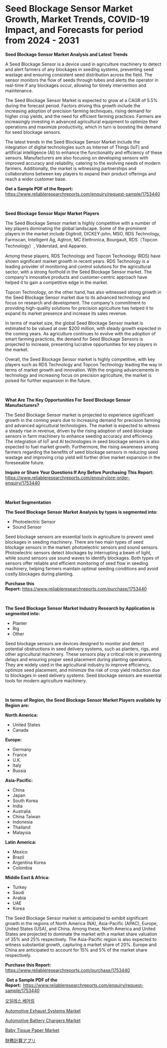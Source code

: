 <p><h1>Seed Blockage Sensor Market Growth, Market Trends, COVID-19 Impact, and Forecasts for period from 2024 - 2031</h1></p><p><strong>Seed Blockage Sensor Market Analysis and Latest Trends</strong></p>
<p><p>A Seed Blockage Sensor is a device used in agriculture machinery to detect and alert farmers of any blockages in seeding systems, preventing seed wastage and ensuring consistent seed distribution across the field. The sensor monitors the flow of seeds through tubes and alerts the operator in real-time if any blockages occur, allowing for timely intervention and maintenance.</p><p>The Seed Blockage Sensor Market is expected to grow at a CAGR of 5.5% during the forecast period. Factors driving this growth include the increasing adoption of precision farming techniques, rising demand for higher crop yields, and the need for efficient farming practices. Farmers are increasingly investing in advanced agricultural equipment to optimize their operations and maximize productivity, which in turn is boosting the demand for seed blockage sensors.</p><p>The latest trends in the Seed Blockage Sensor Market include the integration of digital technologies such as Internet of Things (IoT) and artificial intelligence (AI) to enhance the functionality and efficiency of these sensors. Manufacturers are also focusing on developing sensors with improved accuracy and reliability, catering to the evolving needs of modern farmers. Additionally, the market is witnessing partnerships and collaborations between key players to expand their product offerings and reach a wider customer base.</p></p>
<p><strong>Get a Sample PDF of the Report:&nbsp;</strong> <a href="https://www.reliableresearchreports.com/enquiry/request-sample/1753440">https://www.reliableresearchreports.com/enquiry/request-sample/1753440</a></p>
<p>&nbsp;</p>
<p><strong>Seed Blockage Sensor Major Market Players</strong></p>
<p><p>The Seed Blockage Sensor market is highly competitive with a number of key players dominating the global landscape. Some of the prominent players in the market include Digitroll, DICKEY-john, MSO, RDS Technology, Farmscan, Intelligent Ag, Agtron, MC Elettronica, Bourgault, RDS（Topcon Technology）, Väderstad, and Appareo.</p><p>Among these players, RDS Technology and Topcon Technology (RDS) have shown significant market growth in recent years. RDS Technology is a leading provider of monitoring and control solutions for the agricultural sector, with a strong foothold in the Seed Blockage Sensor market. The company's innovative products and customer-centric approach have helped it to gain a competitive edge in the market.</p><p>Topcon Technology, on the other hand, has also witnessed strong growth in the Seed Blockage Sensor market due to its advanced technology and focus on research and development. The company's commitment to providing high-quality solutions for precision agriculture has helped it to expand its market presence and increase its sales revenue.</p><p>In terms of market size, the global Seed Blockage Sensor market is estimated to be valued at over $200 million, with steady growth expected in the coming years. As agriculture continues to evolve with the adoption of smart farming practices, the demand for Seed Blockage Sensors is projected to increase, presenting lucrative opportunities for key players in the market.</p><p>Overall, the Seed Blockage Sensor market is highly competitive, with key players such as RDS Technology and Topcon Technology leading the way in terms of market growth and innovation. With the ongoing advancements in technology and increasing focus on precision agriculture, the market is poised for further expansion in the future.</p></p>
<p>&nbsp;</p>
<p><strong>What Are The Key Opportunities For Seed Blockage Sensor Manufacturers?</strong></p>
<p><p>The Seed Blockage Sensor market is projected to experience significant growth in the coming years due to increasing demand for precision farming and advanced agricultural technologies. The market is expected to witness a steady rise in revenue, driven by the rising adoption of seed blockage sensors in farm machinery to enhance seeding accuracy and efficiency. The integration of IoT and AI technologies in seed blockage sensors is also expected to fuel market growth. Furthermore, the rising awareness among farmers regarding the benefits of seed blockage sensors in reducing seed wastage and improving crop yield will further drive market expansion in the foreseeable future.</p></p>
<p><strong>Inquire or Share Your Questions If Any Before Purchasing This Report:</strong> <a href="https://www.reliableresearchreports.com/enquiry/pre-order-enquiry/1753440">https://www.reliableresearchreports.com/enquiry/pre-order-enquiry/1753440</a></p>
<p>&nbsp;</p>
<p><strong>Market Segmentation</strong></p>
<p><strong>The Seed Blockage Sensor Market Analysis by types is segmented into:</strong></p>
<p><ul><li>Photoelectric Sensor</li><li>Sound Sensor</li></ul></p>
<p><p>Seed blockage sensors are essential tools in agriculture to prevent seed blockages in seeding machinery. There are two main types of seed blockage sensors in the market: photoelectric sensors and sound sensors. Photoelectric sensors detect blockages by interrupting a beam of light, while sound sensors use sound waves to identify blockages. Both types of sensors offer reliable and efficient monitoring of seed flow in seeding machinery, helping farmers maintain optimal seeding conditions and avoid costly blockages during planting.</p></p>
<p><strong>Purchase this Report:&nbsp;</strong><a href="https://www.reliableresearchreports.com/purchase/1753440">https://www.reliableresearchreports.com/purchase/1753440</a></p>
<p>&nbsp;</p>
<p><strong>The Seed Blockage Sensor Market Industry Research by Application is segmented into:</strong></p>
<p><ul><li>Planter</li><li>Rig</li><li>Other</li></ul></p>
<p><p>Seed blockage sensors are devices designed to monitor and detect potential obstructions in seed delivery systems, such as planters, rigs, and other agricultural machinery. These sensors play a critical role in preventing delays and ensuring proper seed placement during planting operations. They are widely used in the agricultural industry to improve efficiency, optimize seed placement, and minimize the risk of crop yield reduction due to blockages in seed delivery systems. Seed blockage sensors are essential tools for modern agriculture machinery.</p></p>
<p>&nbsp;</p>
<p><strong>In terms of Region, the Seed Blockage Sensor Market Players available by Region are:</strong></p>
<p>
    <p> <strong> North America: </strong>
        <ul>
            <li>United States</li>
            <li>Canada</li>
        </ul>
        </p> 
    <p> <strong> Europe: </strong>
        <ul>
            <li>Germany</li>
            <li>France</li>
            <li>U.K.</li>
            <li>Italy</li>
            <li>Russia</li>
        </ul>
        </p> 
    <p> <strong> Asia-Pacific: </strong>
        <ul>
            <li>China</li>
            <li>Japan</li>
            <li>South Korea</li>
            <li>India</li>
            <li>Australia</li>
            <li>China Taiwan</li>
            <li>Indonesia</li>
            <li>Thailand</li>
            <li>Malaysia</li>
        </ul>
        </p> 
    <p> <strong> Latin America: </strong>
        <ul>
            <li>Mexico</li>
            <li>Brazil</li>
            <li>Argentina Korea</li>
            <li>Colombia</li>
        </ul>
        </p> 
    <p> <strong> Middle East & Africa: </strong>
        <ul>
            <li>Turkey</li>
            <li>Saudi</li>
            <li>Arabia</li>
            <li>UAE</li>
            <li>Korea</li>
        </ul>
    </p>
    </p>
<p><p>The Seed Blockage Sensor market is anticipated to exhibit significant growth in the regions of North America (NA), Asia-Pacific (APAC), Europe, United States (USA), and China. Among these, North America and United States are projected to dominate the market with a market share valuation of 35% and 25% respectively. The Asia-Pacific region is also expected to witness substantial growth, capturing a market share of 20%. Europe and China are anticipated to account for 15% and 5% of the market share respectively.</p></p>
<p><strong>Purchase this Report: </strong><a href="https://www.reliableresearchreports.com/purchase/1753440">https://www.reliableresearchreports.com/purchase/1753440</a></p>
<p>&nbsp;<strong>Get a Sample PDF of the Report:&nbsp;&nbsp;</strong><a href="https://www.reliableresearchreports.com/enquiry/request-sample/1753440">https://www.reliableresearchreports.com/enquiry/request-sample/1753440</a></p>
<p><strong></strong></p>
<p><p><a href="https://github.com/vsn7qpua81q/Market-Research-Report-List-1/blob/main/15251108880.md">오일레스 베어링</a></p><p><a href="https://issuu.com/reportprime-2/docs/automotive-exhaust-systems-market-size-2030.pptx">Automotive Exhaust Systems Market</a></p><p><a href="https://issuu.com/reportprime-2/docs/automotive-battery-chargers-market-size-2030.pptx">Automotive Battery Chargers Market</a></p><p><a href="https://github.com/irfadac/Market-Research-Report-List-2/blob/main/baby-tissue-paper-market.md">Baby Tissue Paper Market</a></p><p><a href="https://github.com/xnljig2898992/Market-Research-Report-List-1/blob/main/46722489599.md">財務計算アプリ</a></p></p>